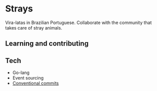 # Strays
Vira-latas in Brazilian Portuguese. Collaborate with the community that takes care of stray animals.

## Learning and contributing

## Tech
* Go-lang 
* Event sourcing
* [Conventional commits](https://www.conventionalcommits.org/en/v1.0.0/)
